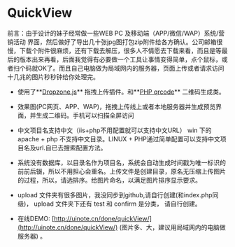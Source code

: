# QuickView
前言：由于设计的妹子经常做一些WEB PC 及移动端（APP/微信/WAP）系统/营销活动 界面，然后做好了导出几十张jpg图打包zip附件给各方确认。公司邮箱很慢，下载个附件很麻烦，还有下载去解压，很多人不情愿去下载来看，而且是等最后的版本出来再看，后面我觉得有必要做一个工具让事情变得简单，点个鼠标，或者扫个码就OK了。而且自己电脑做为局域网内的服务器，页面上传或者请求访问十几兆的图片秒秒钟给你处理完。

* 使用了**[Dropzone.js](http://www.dropzonejs.com/)** 拖拽上传插件。和**[PHP qrcode](http://phpqrcode.sourceforge.net/)** 二维码生成类。

* 效果图(PC网页、APP、WAP)，拖拽上传线上或者本地服务器并生成预览界面，并生成二维码。手机可以扫描全屏访问

* 中文项目名支持中文（iis+php不用配置就可以支持中文URL） win 下的 apache + php 不支持中文目录。LINUX + PHP通过简单配置可以支持中文项目名及url.自已去搜索配置方法。

* 系统没有数据库，以目录名作为项目名，系统会自动生成时间戳为唯一标识的前前后辍，所以不用担心会重名。上传文件是创建目录，原名无压缩上传图片的过程，所以，请选排序。给图片命名，以满足图片排序显示要求。

* upload 文件夹有很多图片，我没同步到github,请自行创建(和index.php同级)，  upload 文件夹下还有 test 和 confirm 是分类， 请自行创建。

* 在线DEMO: [http://uinote.cn/done/quickView/](http://uinote.cn/done/quickView/)    (图片多、大，建议用局域网内的电脑做服务器) 。
